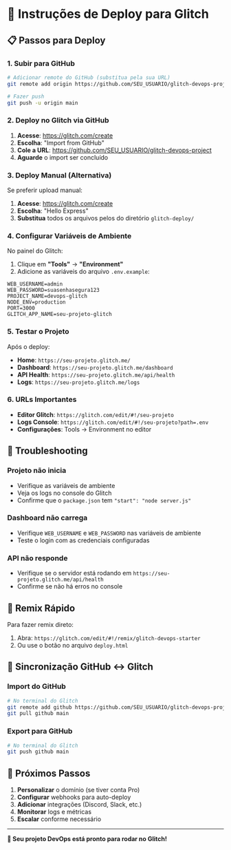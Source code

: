 # 🚀 Instruções de Deploy para Glitch

## 📋 Passos para Deploy

### 1. Subir para GitHub
```bash
# Adicionar remote do GitHub (substitua pela sua URL)
git remote add origin https://github.com/SEU_USUARIO/glitch-devops-project.git

# Fazer push
git push -u origin main
```

### 2. Deploy no Glitch via GitHub

1. **Acesse**: https://glitch.com/create
2. **Escolha**: "Import from GitHub"
3. **Cole a URL**: https://github.com/SEU_USUARIO/glitch-devops-project
4. **Aguarde** o import ser concluído

### 3. Deploy Manual (Alternativa)

Se preferir upload manual:
1. **Acesse**: https://glitch.com/create
2. **Escolha**: "Hello Express"
3. **Substitua** todos os arquivos pelos do diretório `glitch-deploy/`

### 4. Configurar Variáveis de Ambiente

No painel do Glitch:
1. Clique em **"Tools"** → **"Environment"**
2. Adicione as variáveis do arquivo `.env.example`:

```env
WEB_USERNAME=admin
WEB_PASSWORD=suasenhasegura123
PROJECT_NAME=devops-glitch
NODE_ENV=production
PORT=3000
GLITCH_APP_NAME=seu-projeto-glitch
```

### 5. Testar o Projeto

Após o deploy:
- **Home**: `https://seu-projeto.glitch.me/`
- **Dashboard**: `https://seu-projeto.glitch.me/dashboard`
- **API Health**: `https://seu-projeto.glitch.me/api/health`
- **Logs**: `https://seu-projeto.glitch.me/logs`

### 6. URLs Importantes

- **Editor Glitch**: `https://glitch.com/edit/#!/seu-projeto`
- **Logs Console**: `https://glitch.com/edit/#!/seu-projeto?path=.env`
- **Configurações**: Tools → Environment no editor

## 🔧 Troubleshooting

### Projeto não inicia
- Verifique as variáveis de ambiente
- Veja os logs no console do Glitch
- Confirme que o `package.json` tem `"start": "node server.js"`

### Dashboard não carrega
- Verifique `WEB_USERNAME` e `WEB_PASSWORD` nas variáveis de ambiente
- Teste o login com as credenciais configuradas

### API não responde
- Verifique se o servidor está rodando em `https://seu-projeto.glitch.me/api/health`
- Confirme se não há erros no console

## 📱 Remix Rápido

Para fazer remix direto:
1. Abra: `https://glitch.com/edit/#!/remix/glitch-devops-starter`
2. Ou use o botão no arquivo `deploy.html`

## 🔄 Sincronização GitHub ↔ Glitch

### Import do GitHub
```bash
# No terminal do Glitch
git remote add github https://github.com/SEU_USUARIO/glitch-devops-project.git
git pull github main
```

### Export para GitHub
```bash
# No terminal do Glitch
git push github main
```

## 🎯 Próximos Passos

1. **Personalizar** o domínio (se tiver conta Pro)
2. **Configurar** webhooks para auto-deploy
3. **Adicionar** integrações (Discord, Slack, etc.)
4. **Monitorar** logs e métricas
5. **Escalar** conforme necessário

---

**🎉 Seu projeto DevOps está pronto para rodar no Glitch!**
